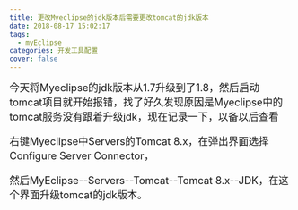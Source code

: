 ```yaml
---
title: 更改Myeclipse的jdk版本后需要更改tomcat的jdk版本
date: 2018-08-17 15:02:17
tags: 
  - myEclipse
categories: 开发工具配置
cover: false
---
```

<font size=4>
今天将Myeclipse的jdk版本从1.7升级到了1.8，然后启动tomcat项目就开始报错，找了好久发现原因是Myeclipse中的tomcat服务没有跟着升级jdk，现在记录一下，以备以后查看

右键Myeclipse中Servers的Tomcat 8.x，在弹出界面选择Configure Server Connector，

然后MyEclipse--Servers--Tomcat--Tomcat 8.x--JDK，在这个界面升级tomcat的jdk版本。
</font>
